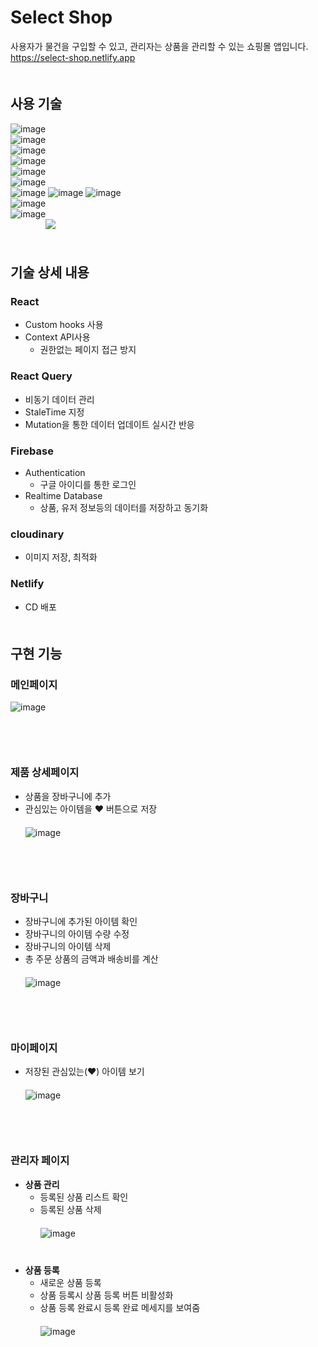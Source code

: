 # Select Shop
사용자가 물건을 구입할 수 있고, 관리자는 상품을 관리할 수 있는 쇼핑몰 앱입니다.   
https://select-shop.netlify.app   
　　　   
## 사용 기술
![image](https://user-images.githubusercontent.com/45534877/223015746-26a1430d-4374-423f-91fa-f82d9d5557aa.png)   
![image](https://user-images.githubusercontent.com/45534877/223015876-cc49972a-72ff-4425-b5ba-0dac0543469b.png)   
![image](https://user-images.githubusercontent.com/45534877/223016045-d00eedb4-6d6a-441f-89c7-d9582db1fc11.png)   
![image](https://user-images.githubusercontent.com/45534877/223016606-38f42f2e-949a-497a-b5c0-e35e3beeeded.png)   
![image](https://user-images.githubusercontent.com/45534877/223016182-8e14198d-f587-4ded-9b3c-b0f999b7c6ea.png)   
![image](https://user-images.githubusercontent.com/45534877/223064728-28a74606-d8b6-46c1-8c76-176907e2618f.png)  
![image](https://user-images.githubusercontent.com/45534877/223062910-a6d7c930-bb6b-4c90-983f-6681e32fa079.png) ![image](https://user-images.githubusercontent.com/45534877/223018781-4434bc63-6bc4-4223-938a-f8d6e29a5827.png)
![image](https://user-images.githubusercontent.com/45534877/223018562-8e653bb4-f1b7-4f92-bbbd-87be97dbb050.png)   
![image](https://user-images.githubusercontent.com/45534877/223019827-4f1a3fad-7b28-4cd7-9f8e-631b6944650c.png)   
![image](https://user-images.githubusercontent.com/45534877/223061890-5f89c2f6-d50d-4e89-95dd-e3af6978a928.png)   
　　　　<img src="https://img.shields.io/badge/uuid-darkblue?style=for-the-badge">  
　　　   
## 기술 상세 내용
### React
  - Custom hooks 사용   
  - Context API사용   
    - 권한없는 페이지 접근 방지          
### React Query
  - 비동기 데이터 관리   
  - StaleTime 지정   
  - Mutation을 통한 데이터 업데이트 실시간 반응   
### Firebase
  - Authentication
    - 구글 아이디를 통한 로그인
  - Realtime Database
    - 상품, 유저 정보등의 데이터를 저장하고 동기화
### cloudinary
  - 이미지 저장, 최적화
### Netlify
  - CD 배포   
　　　   
## 구현 기능
### 메인페이지
![image](https://user-images.githubusercontent.com/45534877/223000171-0f188c45-5fa8-4dbb-9d5d-5041d22b0bce.png)   
　   
　   
　   
### 제품 상세페이지
- 상품을 장바구니에 추가
- 관심있는 아이템을 ❤ 버튼으로 저장   
　   
![image](https://user-images.githubusercontent.com/45534877/223000227-519b28e8-b2f5-4815-b938-ada48fa0da90.png)   
　   
　   
　   
### 장바구니
- 장바구니에 추가된 아이템 확인
- 장바구니의 아이템 수량 수정
- 장바구니의 아이템 삭제
- 총 주문 상품의 금액과 배송비를 계산   
　   
![image](https://user-images.githubusercontent.com/45534877/223000302-e2b25500-3147-4b97-a646-e74ad48b9585.png)   
　   
　   
　   
### 마이페이지
- 저장된 관심있는(❤) 아이템 보기   
　   
![image](https://user-images.githubusercontent.com/45534877/223000437-95631ec7-9814-4690-93d2-99831c05c0e5.png)   
　   
　   
　   
### 관리자 페이지
- __상품 관리__
  - 등록된 상품 리스트 확인
  - 등록된 상품 삭제   
　   
![image](https://user-images.githubusercontent.com/45534877/223000879-6c9a6287-dbd7-44ea-84b2-3a7802cc8571.png)   
　   
　   
- __상품 등록__
  - 새로운 상품 등록
  - 상품 등록시 상품 등록 버튼 비활성화
  - 상품 등록 완료시 등록 완료 메세지를 보여줌   
　   
![image](https://user-images.githubusercontent.com/45534877/223000982-80a80fc9-09d5-462b-adff-b278bf1b18bf.png)   
　   
　   


